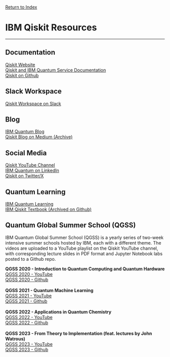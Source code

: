 \
[Return to Index](../index.md)
# IBM Qiskit Resources
***
## Documentation
[Qiskit Website](https://www.ibm.com/quantum/qiskit)\
[Qiskit and IBM Quantum Service Documentation](https://docs.quantum.ibm.com/)\
[Qiskit on Github](https://github.com/Qiskit)

## Slack Workspace
[Qiskit Workspace on Slack](https://qisk.it/join-slack)

## Blog
[IBM Quantum Blog](https://www.ibm.com/quantum/blog)\
[Qiskit Blog on Medium (Archive)](https://medium.com/qiskit)

## Social Media
[Qiskit YouTube Channel](https://www.youtube.com/Qiskit)\
[IBM Quantum on LinkedIn](https://www.linkedin.com/showcase/ibm-quantum/)\
[Qiskit on Twitter/X](https://twitter.com/qiskit)

## Quantum Learning
[IBM Quantum Learning](https://learning.quantum.ibm.com/)\
[IBM Qiskit Textbook (Archived on Github)](https://github.com/Qiskit/platypus)

## Quantum Global Summer School (QGSS)
IBM Quantum Global Summer School (QGSS) is a yearly series of two-week intensive summer schools hosted by IBM, each with a different theme.
The videos are uploaded to a YouTube playlist on the Qiskit YouTube channel, with corresponding lecture slides in PDF format and Jupyter Notebook labs posted to a Github repo.

**QGSS 2020 - Introduction to Quantum Computing and Quantum Hardware** \
[QGSS 2020 - YouTube](https://www.youtube.com/playlist?list=PLOFEBzvs-VvrXTMy5Y2IqmSaUjfnhvBHR)\
[QGSS 2020 - Github](https://github.com/Qiskit/platypus/tree/main/notebooks/summer-school/2020)\
\
**QGSS 2021 - Quantum Machine Learning**\
[QGSS 2021 - YouTube](https://www.youtube.com/playlist?list=PLOFEBzvs-VvqJwybFxkTiDzhf5E11p8BI)\
[QGSS 2021 - Github](https://github.com/Qiskit/platypus/tree/main/notebooks/summer-school/2021)\
\
**QGSS 2022 - Applications in Quantum Chemistry**\
[QGSS 2022 - YouTube](https://www.youtube.com/playlist?list=PLOFEBzvs-Vvo5o97bYt8o1l8Ra1poMASQ)\
[QGSS 2022 - Github](https://github.com/Qiskit/platypus/tree/main/notebooks/summer-school/2022)\
\
**QGSS 2023 - From Theory to Implementation (feat. lectures by John Watrous)**\
[QGSS 2023 - YouTube](https://www.youtube.com/playlist?list=PLOFEBzvs-VvqoeIypXYLLf0PY-WOQMLR3)\
[QGSS 2023 - Github](https://github.com/qiskit-community/qgss-2023)
